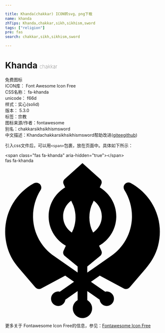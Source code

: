 ```yaml
---

title: Khanda(chakkar) ICON转svg、png下载
name: khanda
zhTips: Khanda,chakkar,sikh,sikhism,sword
tags: ["religion"]
pre: fas
search: chakkar,sikh,sikhism,sword

---
```


# Khanda  <small style="font-size: 60%;font-weight: 100">chakkar</small>


<div class="detail-page">
<p>
<span><span class="badge-success badge">免费图标</span> </span>
<br/>
<span>
ICON库：
<span class="badge-secondary badge">Font Awesome Icon Free</span> 
</span>
<br/>
<span>
CSS名称：
<span class="badge-secondary badge">fa-khanda</span> 
</span>
<br/>
<span>
unicode：
<span class="badge-secondary badge">f66d</span> 
<copy-btn content='f66d' btn-title=""></copy-btn>
<copy-btn :content='String.fromCodePoint(parseInt("f66d", 16))' btn-title="复制U"></copy-btn>
</span><br/><span>样式：<span class="badge-light badge">实心(solid)</span></span>
<br/>
<span>
版本：
<span class="badge-secondary badge">5.3.0</span> 
</span><br/><span>标签：<span class="badge-light badge"><router-link to="/tags/religion.html">宗教</router-link></span></span>
<br/>
<span>图标来源/作者：<span class="badge-light badge">fontawesome</span></span> 
<br/>
<span>别名：<span class="badge-light badge">chakkar</span><span class="badge-light badge">sikh</span><span class="badge-light badge">sikhism</span><span class="badge-light badge">sword</span></span><br/><span class="zh-detail">中文描述：<span class="badge-primary badge">Khanda</span><span class="badge-primary badge">chakkar</span><span class="badge-primary badge">sikh</span><span class="badge-primary badge">sikhism</span><span class="badge-primary badge">sword</span><span class="help-link"><span>帮助改进</span>(<a href="https://gitee.com/liuwave/icon-helper/edit/master/json/fontawesome/solid/khanda.json" target="_blank" rel="noopener noreferrer">gitee</a><a href="https://github.com/liuwave/icon-helper/edit/master/json/fontawesome/solid/khanda.json" target="_blank" rel="noopener noreferrer">github</a></span>)</span><br/>
</p>
</div>
<div class="alert alert-dark">
  <i class="fas fa-khanda fa-xs"></i>
  <i class="fas fa-khanda fa-sm"></i>
  <i class="fas fa-khanda fa-lg"></i>
  <i class="fas fa-khanda fa-2x"></i>
  <i class="fas fa-khanda fa-3x"></i>
  <i class="fas fa-khanda fa-5x"></i>
  <i class="fas fa-khanda fa-7x"></i>
</div>
<div>
  <p>引入css文件后，可以用<code>&lt;span&gt;</code>包裹，放在页面中。具体如下所示：    
  </p>
  <div class="alert alert-primary" style="font-size: 14px">
    &lt;span class="fas fa-khanda" aria-hidden="true"&gt;&lt;/span&gt;
    <copy-btn content='<span class="fas fa-khanda" aria-hidden="true"></span>'></copy-btn>
  </div>
  <div class="alert alert-secondary">
    <i class="fas fa-khanda"
    style="font-size: 24px"
    aria-hidden="true"></i> fas fa-khanda
    <copy-btn content="fas fa-khanda" btn-title="复制图标名称"></copy-btn>
  </div>
</div>
<div id="svg" class="svg-wrap">
<svg xmlns="http://www.w3.org/2000/svg" viewBox="0 0 512 512"><path d="M415.81 66c-6.37-3.5-14.37-2.33-19.36 3.02a15.974 15.974 0 0 0-1.91 19.52c16.49 26.16 25.2 56.39 25.2 87.41-.19 53.25-26.77 102.69-71.27 132.41l-76.63 53.35v-20.1l44.05-36.09c3.92-4.2 5-10.09 2.81-15.28L310.85 273c33.84-19.26 56.94-55.25 56.94-96.99 0-40.79-22.02-76.13-54.59-95.71l5.22-11.44c2.34-5.53.93-11.83-3.57-16.04L255.86 0l-58.99 52.81c-4.5 4.21-5.9 10.51-3.57 16.04l5.22 11.44c-32.57 19.58-54.59 54.93-54.59 95.72 0 41.75 23.09 77.73 56.94 96.99l-7.85 17.24c-2.19 5.18-1.1 11.07 2.81 15.28l44.05 36.09v19.9l-76.59-53.33C119.02 278.62 92.44 229.19 92.26 176c0-31.08 8.71-61.31 25.2-87.47 3.87-6.16 2.4-13.77-2.59-19.08-5-5.34-13.68-6.2-20.02-2.7C16.32 109.6-22.3 205.3 13.36 295.99c7.07 17.99 17.89 34.38 30.46 49.06l55.97 65.36c4.87 5.69 13.04 7.24 19.65 3.72l79.35-42.23L228 392.23l-47.08 32.78c-1.67-.37-3.23-1.01-5.01-1.01-13.25 0-23.99 10.74-23.99 24 0 13.25 10.74 24 23.99 24 12.1 0 21.69-9.11 23.33-20.76l40.63-28.28v29.95c-9.39 5.57-15.99 15.38-15.99 27.1 0 17.67 14.32 32 31.98 32s31.98-14.33 31.98-32c0-11.71-6.61-21.52-15.99-27.1v-30.15l40.91 28.48C314.41 462.89 324 472 336.09 472c13.25 0 23.99-10.75 23.99-24 0-13.26-10.74-24-23.99-24-1.78 0-3.34.64-5.01 1.01L284 392.23l29.21-20.34 79.35 42.23c6.61 3.52 14.78 1.97 19.65-3.71l52.51-61.31c18.87-22.02 34-47.5 41.25-75.59 21.62-83.66-16.45-167.27-90.16-207.51zm-95.99 110c0 22.3-11.49 41.92-28.83 53.38l-5.65-12.41c-8.75-24.52-8.75-51.04 0-75.56l7.83-17.18c16.07 11.65 26.65 30.45 26.65 51.77zm-127.93 0c0-21.32 10.58-40.12 26.66-51.76l7.83 17.18c8.75 24.52 8.75 51.03 0 75.56l-5.65 12.41c-17.34-11.46-28.84-31.09-28.84-53.39z"/></svg>
</div>
<detail full-name='fa-khanda'></detail>
    
<div><p>更多关于  Fontawesome Icon Free的信息，参见：<a target="_blank" href="https://iconhelper.cn/fontawesome.html">Fontawesome Icon Free</a>
</p></div>

